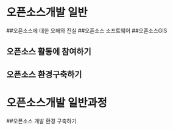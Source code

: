 # 오픈소스개발 일반

##오픈소스에 대한 오해와 진실
##오픈소스 소프트웨어
##오픈소스GIS
## 오픈소스 활동에 참여하기
## 오픈소스 환경구축하기
#  오픈소스개발 일반과정
##오픈소스 개발 환경 구축하기